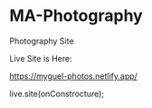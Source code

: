 # MA-Photography
Photography Site

Live Site is Here:

https://myguel-photos.netlify.app/

live.site(onConstrocture);
